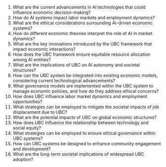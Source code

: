 1. What are the current advancements in AI technologies that could influence economic decision-making?
2. How do AI systems impact labor markets and employment dynamics?
3. What are the ethical considerations surrounding AI-driven economic systems?
4. How do different economic theories interpret the role of AI in market dynamics?
9. What are the key innovations introduced by the UBC framework that impact economic interactions?
10. How does the UBC framework ensure equitable resource allocation among AI entities?
11. What are the implications of UBC on AI autonomy and societal structures?
12. How can the UBC system be integrated into existing economic models, considering current technological advancements?
13. What governance models are implemented within the UBC system to manage economic policies, and how do they address ethical concerns?
13. How does UBC influence labor market dynamics and employment opportunities?
14. What strategies can be employed to mitigate the societal impacts of job displacement due to UBC?
16. What are the potential impacts of UBC on global economic structures?
17. How does UBC influence the relationship between technology and social equity?
18. What strategies can be employed to ensure ethical governance within UBC systems?
19. How can UBC systems be designed to enhance community engagement and development?
20. What are the long-term societal implications of widespread UBC adoption?
